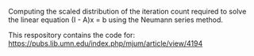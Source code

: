Computing the scaled distribution of the iteration count required to solve the linear equation (I - A)x = b using the Neumann series method.

This respository contains the code for: https://pubs.lib.umn.edu/index.php/mjum/article/view/4194

